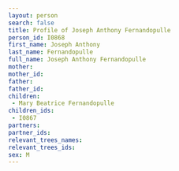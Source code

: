 ```yaml
---
layout: person
search: false
title: Profile of Joseph Anthony Fernandopulle
person_id: I0868
first_name: Joseph Anthony
last_name: Fernandopulle
full_name: Joseph Anthony Fernandopulle
mother: 
mother_id: 
father: 
father_id: 
children:
 - Mary Beatrice Fernandopulle
children_ids:
 - I0867
partners:
partner_ids:
relevant_trees_names:
relevant_trees_ids:
sex: M
---
```


